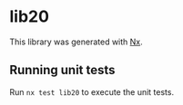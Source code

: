 # lib20

This library was generated with [Nx](https://nx.dev).

## Running unit tests

Run `nx test lib20` to execute the unit tests.
